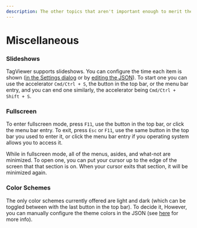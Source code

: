 ```yaml
---
description: The other topics that aren't important enough to merit their own pages
---
```


# Miscellaneous

### Slideshows

TagViewer supports slideshows. You can configure the time each item is shown \([in the Settings dialog](../configuration-guide/settings.md#duration-to-show-each-item-in-seconds-number) or by [editing the JSON](../configuration-guide/json-configuration.md#slideshowinterval)\). To start one you can use the accelerator `Cmd/Ctrl + S`, the button in the top bar, or the menu bar entry, and you can end one similarly, the accelerator being `Cmd/Ctrl + Shift + S`.

### Fullscreen

To enter fullscreen mode, press `F11`, use the button in the top bar, or click the menu bar entry. To exit, press `Esc` or `F11`, use the same button in the top bar you used to enter it, or click the menu bar entry if you operating system allows you to access it.

While in fullscreen mode, all of the menus, asides, and what-not are minimized. To open one, you can put your cursor up to the edge of the screen that that section is on. When your cursor exits that section, it will be minimized again.

### Color Schemes

The only color schemes currently offered are light and dark \(which can be toggled between with the last button in the top bar\). To decide it,  However, you can manually configure the theme colors in the JSON \(see [here](../configuration-guide/json-configuration.md#themeoverrides-and-themeinjections) for more info\).

